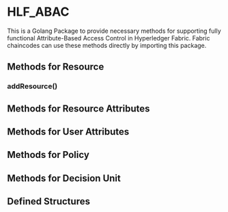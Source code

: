 # HLF_ABAC

This is a Golang Package to provide necessary methods for supporting fully functional Attribute-Based Access Control in Hyperledger Fabric. Fabric chaincodes can use these methods directly by importing this package.

## Methods for Resource

### addResource()

## Methods for Resource Attributes

## Methods for User Attributes

## Methods for Policy

## Methods for Decision Unit

## Defined Structures

